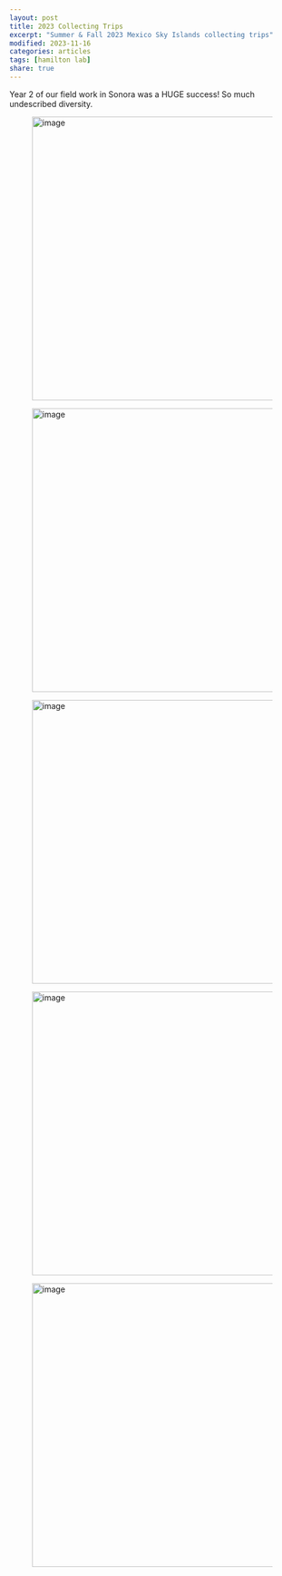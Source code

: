 ```yaml
---
layout: post
title: 2023 Collecting Trips
excerpt: "Summer & Fall 2023 Mexico Sky Islands collecting trips"
modified: 2023-11-16
categories: articles
tags: [hamilton lab]
share: true
---
```


Year 2 of our field work in Sonora was a HUGE success! So much undescribed diversity.
<figure>
	<a href="{{ site.url }}/images/horseback.jpeg"><img src="{{ site.url }}/images/horseback.jpeg" alt="image" width="500" height=""> </a>
</figure>

<figure>
	<a href="{{ site.url }}/images/Sonora_diversity_01.jpeg"><img src="{{ site.url }}/images/Sonora_diversity_01.jpeg" alt="image" width="500" height=""> </a>
</figure>

<figure>
	<a href="{{ site.url }}/images/Sonora_diversity_02.jpeg"><img src="{{ site.url }}/images/Sonora_diversity_02.jpeg" alt="image" width="500" height=""> </a>
</figure>

<figure>
	<a href="{{ site.url }}/images/Sonora_diversity_03.jpeg"><img src="{{ site.url }}/images/Sonora_diversity_03.jpeg" alt="image" width="500" height=""> </a>
</figure>

<figure>
	<a href="{{ site.url }}/images/Arnau_first_Aphonopelma.jpeg"><img src="{{ site.url }}/images/Arnau_first_Aphonopelma.jpeg" alt="image" width="500" height=""> </a>
</figure>
